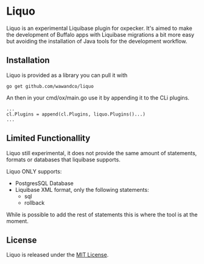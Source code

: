 # Liquo

Liquo is an experimental Liquibase plugin for oxpecker. It's aimed to make the development of Buffalo apps with Liquibase migrations a bit more easy but avoiding the installation of Java tools for the development workflow.
## Installation

Liquo is provided as a library you can pull it with

```
go get github.com/wawandco/liquo
```

An then in your cmd/ox/main.go use it by appending it to the CLi plugins.

```
...
cl.Plugins = append(cl.Plugins, liquo.Plugins()...)
...
```

## Limited Functionallity

Liquo still experimental, it does not provide the same amount of statements, formats or databases that liquibase supports. 

Liquo ONLY supports:

- PostgresSQL Database
- Liquibase XML format, only the following statements:
    - sql
    - rollback

While is possible to add the rest of statements this is where the tool is at the moment.
## License

Liquo is released under the [MIT License](LICENSE).